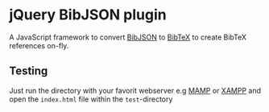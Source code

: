 # jQuery BibJSON plugin

A JavaScript framework to convert [BibJSON](http://okfnlabs.org/bibjson/) to [BibTeX](http://www.bibtex.org/) to create BibTeX references on-fly.

## Testing

Just run the directory with your favorit webserver e.g [MAMP](https://www.mamp.info) or [XAMPP](https://www.apachefriends.org) and open the ```index.html``` file within the ```test```-directory

